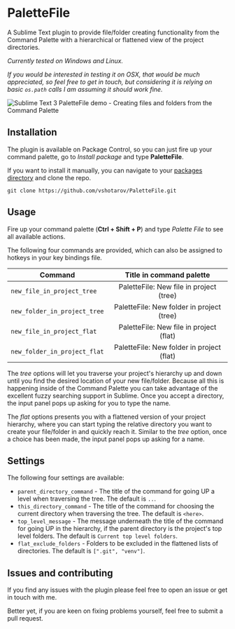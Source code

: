 # PaletteFile
A Sublime Text plugin to provide file/folder creating functionality from the Command Palette with a hierarchical or flattened view of the project directories.

*Currently tested on Windows and Linux.*

*If you would be interested in testing it on OSX, that would be much appreciated, so feel free to get in touch, but considering it is relying on basic `os.path` calls I am assuming it should work fine.*

![Sublime Text 3 PaletteFile demo - Creating files and folders from the Command Palette](https://user-images.githubusercontent.com/10420664/41960346-6cd7a250-79e7-11e8-8882-ba335bdd63b5.gif)

## Installation
The plugin is available on Package Control, so you can just fire up your command palette, go to *Install package* and type **PaletteFile**.

If you want to install it manually, you can navigate to your [packages directory](http://docs.sublimetext.info/en/sublime-text-3/basic_concepts.html#the-data-directory) and clone the repo.

```git clone https://github.com/vshotarov/PaletteFile.git```

## Usage
Fire up your command palette (**Ctrl + Shift + P**) and type *Palette File* to see all available actions.

The following four commands are provided, which can also be assigned to hotkeys in your key bindings file.

| Command                      | Title in command palette                  |
| ---------------------------- |:-----------------------------------------:|
| `new_file_in_project_tree`   | PaletteFile: New file in project (tree)   |
| `new_folder_in_project_tree` | PaletteFile: New folder in project (tree) |
| `new_file_in_project_flat`   | PaletteFile: New file in project (flat)   |
| `new_folder_in_project_flat` | PaletteFile: New folder in project (flat) |

The *tree* options will let you traverse your project's hierarchy up and down until you find the desired location of your new file/folder. Because all this is happening inside of the Command Palette you can take advantage of the excellent fuzzy searching support in Sublime. Once you accept a directory, the input panel pops up asking for you to type the name.

The *flat* options presents you with a flattened version of your project hierarchy, where you can start typing the relative directory you want to create your file/folder in and quickly reach it. Similar to the *tree* option, once a choice has been made, the input panel pops up asking for a name.

## Settings
The following four settings are available:

- `parent_directory_command` - The title of the command for going UP a level when traversing the tree. The default is `..`.
- `this_directory_command` - The title of the command for choosing the current directory when traversing the tree. The default is `<here>`.
- `top_level_message` - The message underneath the title of the command for going UP in the hierarchy, if the parent directory is the project's top level folders. The default is `Current top level folders`.
- `flat_exclude_folders` - Folders to be excluded in the flattened lists of directories. The default is `[".git", "venv"]`.

## Issues and contributing
If you find any issues with the plugin please feel free to open an issue or get in touch with me.

Better yet, if you are keen on fixing problems yourself, feel free to submit a pull request.
